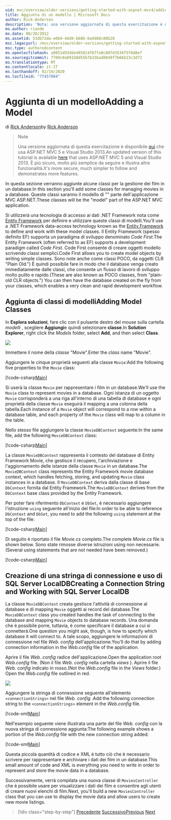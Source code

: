 ```yaml
---
uid: mvc/overview/older-versions/getting-started-with-aspnet-mvc4/adding-a-model
title: Aggiunta di un modello | Microsoft Docs
author: Rick-Anderson
description: 'Nota: una versione aggiornata di questa esercitazione è disponibile qui che usa ASP.NET MVC 5 e Visual Studio 2013. È più sicuro, molto più semplice da seguire e demo...'
ms.author: riande
ms.date: 08/28/2012
ms.assetid: 53db72da-e0b9-44d9-b60b-6e6988c00b28
msc.legacyurl: /mvc/overview/older-versions/getting-started-with-aspnet-mvc4/adding-a-model
msc.type: authoredcontent
ms.openlocfilehash: a9851d93dde495814f67fa0c807d3534f5f0d8ef
ms.sourcegitcommit: 7709c0a091b8d55b7b33bad8849f7b66b23c3d72
ms.translationtype: MT
ms.contentlocale: it-IT
ms.lasthandoff: 02/19/2020
ms.locfileid: "77457804"
---
```

# <a name="adding-a-model"></a><span data-ttu-id="ec891-104">Aggiunta di un modello</span><span class="sxs-lookup"><span data-stu-id="ec891-104">Adding a Model</span></span>

<span data-ttu-id="ec891-105">di [Rick Anderson](https://twitter.com/RickAndMSFT)</span><span class="sxs-lookup"><span data-stu-id="ec891-105">by [Rick Anderson](https://twitter.com/RickAndMSFT)</span></span>

> > [!NOTE]
> > <span data-ttu-id="ec891-106">Una versione aggiornata di questa esercitazione è disponibile [qui](../../getting-started/introduction/getting-started.md) che usa ASP.NET MVC 5 e Visual Studio 2013.</span><span class="sxs-lookup"><span data-stu-id="ec891-106">An updated version of this tutorial is available [here](../../getting-started/introduction/getting-started.md) that uses ASP.NET MVC 5 and Visual Studio 2013.</span></span> <span data-ttu-id="ec891-107">È più sicuro, molto più semplice da seguire e illustra altre funzionalità.</span><span class="sxs-lookup"><span data-stu-id="ec891-107">It's more secure, much simpler to follow and demonstrates more features.</span></span>

<span data-ttu-id="ec891-108">In questa sezione verranno aggiunte alcune classi per la gestione dei film in un database.</span><span class="sxs-lookup"><span data-stu-id="ec891-108">In this section you'll add some classes for managing movies in a database.</span></span> <span data-ttu-id="ec891-109">Queste classi saranno il modello di &quot;&quot; parte dell'applicazione MVC ASP.NET.</span><span class="sxs-lookup"><span data-stu-id="ec891-109">These classes will be the &quot;model&quot; part of the ASP.NET MVC application.</span></span>

<span data-ttu-id="ec891-110">Si utilizzerà una tecnologia di accesso ai dati .NET Framework nota come [Entity Framework](https://msdn.microsoft.com/library/bb399572(VS.110).aspx) per definire e utilizzare queste classi di modelli.</span><span class="sxs-lookup"><span data-stu-id="ec891-110">You'll use a .NET Framework data-access technology known as the [Entity Framework](https://msdn.microsoft.com/library/bb399572(VS.110).aspx) to define and work with these model classes.</span></span> <span data-ttu-id="ec891-111">Il Entity Framework (spesso definito EF) supporta un paradigma di sviluppo denominato *Code First*.</span><span class="sxs-lookup"><span data-stu-id="ec891-111">The Entity Framework (often referred to as EF) supports a development paradigm called *Code First*.</span></span> <span data-ttu-id="ec891-112">Code First consente di creare oggetti modello scrivendo classi semplici.</span><span class="sxs-lookup"><span data-stu-id="ec891-112">Code First allows you to create model objects by writing simple classes.</span></span> <span data-ttu-id="ec891-113">Sono note anche come classi POCO, da oggetti CLR &quot;Plain Old.&quot;) È quindi possibile fare in modo che il database venga creato immediatamente dalle classi, che consente un flusso di lavoro di sviluppo molto pulito e rapido.</span><span class="sxs-lookup"><span data-stu-id="ec891-113">(These are also known as POCO classes, from &quot;plain-old CLR objects.&quot;) You can then have the database created on the fly from your classes, which enables a very clean and rapid development workflow.</span></span>

## <a name="adding-model-classes"></a><span data-ttu-id="ec891-114">Aggiunta di classi di modelli</span><span class="sxs-lookup"><span data-stu-id="ec891-114">Adding Model Classes</span></span>

<span data-ttu-id="ec891-115">In **Esplora soluzioni**, fare clic con il pulsante destro del mouse sulla cartella *modelli* , scegliere **Aggiungi**e quindi selezionare **classe**.</span><span class="sxs-lookup"><span data-stu-id="ec891-115">In **Solution Explorer**, right click the *Models* folder, select **Add**, and then select **Class**.</span></span>

![](adding-a-model/_static/image1.png)

<span data-ttu-id="ec891-116">Immettere il nome della *classe* &quot;Movie&quot;.</span><span class="sxs-lookup"><span data-stu-id="ec891-116">Enter the *class* name &quot;Movie&quot;.</span></span>

<span data-ttu-id="ec891-117">Aggiungere le cinque proprietà seguenti alla classe `Movie`:</span><span class="sxs-lookup"><span data-stu-id="ec891-117">Add the following five properties to the `Movie` class:</span></span>

[!code-csharp[Main](adding-a-model/samples/sample1.cs)]

<span data-ttu-id="ec891-118">Si userà la classe `Movie` per rappresentare i film in un database.</span><span class="sxs-lookup"><span data-stu-id="ec891-118">We'll use the `Movie` class to represent movies in a database.</span></span> <span data-ttu-id="ec891-119">Ogni istanza di un oggetto `Movie` corrisponderà a una riga all'interno di una tabella di database e ogni proprietà della classe `Movie` eseguirà il mapping a una colonna della tabella.</span><span class="sxs-lookup"><span data-stu-id="ec891-119">Each instance of a `Movie` object will correspond to a row within a database table, and each property of the `Movie` class will map to a column in the table.</span></span>

<span data-ttu-id="ec891-120">Nello stesso file aggiungere la classe `MovieDBContext` seguente:</span><span class="sxs-lookup"><span data-stu-id="ec891-120">In the same file, add the following `MovieDBContext` class:</span></span>

[!code-csharp[Main](adding-a-model/samples/sample2.cs)]

<span data-ttu-id="ec891-121">La classe `MovieDBContext` rappresenta il contesto del database di Entity Framework Movie, che gestisce il recupero, l'archiviazione e l'aggiornamento delle istanze della classe `Movie` in un database.</span><span class="sxs-lookup"><span data-stu-id="ec891-121">The `MovieDBContext` class represents the Entity Framework movie database context, which handles fetching, storing, and updating `Movie` class instances in a database.</span></span> <span data-ttu-id="ec891-122">Il `MovieDBContext` deriva dalla classe di base `DbContext` fornita dal Entity Framework.</span><span class="sxs-lookup"><span data-stu-id="ec891-122">The `MovieDBContext` derives from the `DbContext` base class provided by the Entity Framework.</span></span>

<span data-ttu-id="ec891-123">Per poter fare riferimento `DbContext` e `DbSet`, è necessario aggiungere l'istruzione `using` seguente all'inizio del file:</span><span class="sxs-lookup"><span data-stu-id="ec891-123">In order to be able to reference `DbContext` and `DbSet`, you need to add the following `using` statement at the top of the file:</span></span>

[!code-csharp[Main](adding-a-model/samples/sample3.cs)]

<span data-ttu-id="ec891-124">Di seguito è riportato il file *Movie.cs* completo.</span><span class="sxs-lookup"><span data-stu-id="ec891-124">The complete *Movie.cs* file is shown below.</span></span> <span data-ttu-id="ec891-125">Sono state rimosse diverse istruzioni using non necessarie.</span><span class="sxs-lookup"><span data-stu-id="ec891-125">(Several using statements that are not needed have been removed.)</span></span>

[!code-csharp[Main](adding-a-model/samples/sample4.cs)]

## <a name="creating-a-connection-string-and-working-with-sql-server-localdb"></a><span data-ttu-id="ec891-126">Creazione di una stringa di connessione e uso di SQL Server LocalDB</span><span class="sxs-lookup"><span data-stu-id="ec891-126">Creating a Connection String and Working with SQL Server LocalDB</span></span>

<span data-ttu-id="ec891-127">La classe `MovieDBContext` creata gestisce l'attività di connessione al database e di mapping `Movie` oggetti ai record del database.</span><span class="sxs-lookup"><span data-stu-id="ec891-127">The `MovieDBContext` class you created handles the task of connecting to the database and mapping `Movie` objects to database records.</span></span> <span data-ttu-id="ec891-128">Una domanda che è possibile porre, tuttavia, è come specificare il database a cui si connetterà.</span><span class="sxs-lookup"><span data-stu-id="ec891-128">One question you might ask, though, is how to specify which database it will connect to.</span></span> <span data-ttu-id="ec891-129">A tale scopo, aggiungere le informazioni di connessione nel file *Web. config* dell'applicazione.</span><span class="sxs-lookup"><span data-stu-id="ec891-129">You'll do that by adding connection information in the *Web.config* file of the application.</span></span>

<span data-ttu-id="ec891-130">Aprire il file *Web. config* radice dell'applicazione.</span><span class="sxs-lookup"><span data-stu-id="ec891-130">Open the application root *Web.config* file.</span></span> <span data-ttu-id="ec891-131">(Non il file *Web. config* nella cartella *views* ). Aprire il file *Web. config* indicato in rosso.</span><span class="sxs-lookup"><span data-stu-id="ec891-131">(Not the *Web.config* file in the *Views* folder.) Open the *Web.config* file outlined in red.</span></span>

![](adding-a-model/_static/image2.png)

<span data-ttu-id="ec891-132">Aggiungere la stringa di connessione seguente all'elemento `<connectionStrings>` nel file *Web. config* .</span><span class="sxs-lookup"><span data-stu-id="ec891-132">Add the following connection string to the `<connectionStrings>` element in the *Web.config* file.</span></span>

[!code-xml[Main](adding-a-model/samples/sample5.xml)]

<span data-ttu-id="ec891-133">Nell'esempio seguente viene illustrata una parte del file *Web. config* con la nuova stringa di connessione aggiunta:</span><span class="sxs-lookup"><span data-stu-id="ec891-133">The following example shows a portion of the *Web.config* file with the new connection string added:</span></span>

[!code-xml[Main](adding-a-model/samples/sample6.xml?highlight=6-9)]

<span data-ttu-id="ec891-134">Questa piccola quantità di codice e XML è tutto ciò che è necessario scrivere per rappresentare e archiviare i dati dei film in un database.</span><span class="sxs-lookup"><span data-stu-id="ec891-134">This small amount of code and XML is everything you need to write in order to represent and store the movie data in a database.</span></span>

<span data-ttu-id="ec891-135">Successivamente, verrà compilata una nuova classe di `MoviesController` che è possibile usare per visualizzare i dati dei film e consentire agli utenti di creare nuovi elenchi di film.</span><span class="sxs-lookup"><span data-stu-id="ec891-135">Next, you'll build a new `MoviesController` class that you can use to display the movie data and allow users to create new movie listings.</span></span>

> [!div class="step-by-step"]
> <span data-ttu-id="ec891-136">[Precedente](adding-a-view.md)
> [Successivo](accessing-your-models-data-from-a-controller.md)</span><span class="sxs-lookup"><span data-stu-id="ec891-136">[Previous](adding-a-view.md)
[Next](accessing-your-models-data-from-a-controller.md)</span></span>
